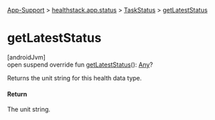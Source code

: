 
[App-Support](../../../index.html) > [healthstack.app.status](../index.html) > [TaskStatus](index.html) > [getLatestStatus](get-latest-status.html)



# getLatestStatus



[androidJvm]\
open suspend override fun [getLatestStatus](get-latest-status.html)(): [Any](https://kotlinlang.org/api/latest/jvm/stdlib/kotlin/-any/index.html)?



Returns the unit string for this health data type.



#### Return



The unit string.




